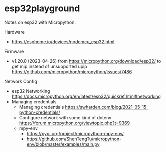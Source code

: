 # esp32playground

Notes on esp32 with Micropython.

Hardware
- https://esphome.io/devices/nodemcu_esp32.html

Firmware
- v1.20.0 (2023-04-26) from https://micropython.org/download/esp32/
  to get mip instead of unsupported upip https://github.com/micropython/micropython/issues/7486

Network Config
- esp32 Networking https://docs.micropython.org/en/latest/esp32/quickref.html#networking
- Managing credentials
    - Managing credentials https://swharden.com/blog/2021-05-15-python-credentials/
    - Configure network with some kind of dotenv https://forum.micropython.org/viewtopic.php?t=9369
    - mpy-env
        - https://pypi.org/project/micropython-mpy-env/
        - https://github.com/ShenTengTu/micropython-env/blob/master/examples/main.py



